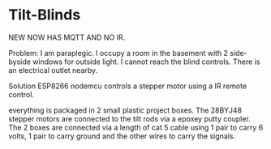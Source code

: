 # Tilt-Blinds

NEW NOW HAS MQTT AND NO IR.

Problem: I am paraplegic.  I occupy a room in the basement with 2 side-byside windows for outside light.  I cannot reach the blind controls.  There is an electrical outlet nearby.

Solution ESP8266 nodemcu controls a stepper motor using a IR remote control.

everything is packaged in 2 small plastic project boxes.  The 28BYJ48 stepper motors are connected to the tilt rods via a epoxey putty coupler.  The 2 boxes are connected via a length of cat 5 cable using 1 pair to carry 6 volts, 1 pair to carry ground and the other wires to carry the signals.
